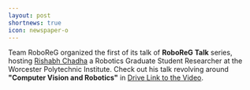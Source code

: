 ```yaml
---
layout: post
shortnews: true
icon: newspaper-o
---
```


Team RoboReG organized the first of its talk of **RoboReG Talk** series, hosting [Rishabh Chadha](https://www.linkedin.com/in/rishabhchadha/) a Robotics Graduate Student Researcher at the Worcester Polytechnic Institute. Check out his talk revolving around **"Computer Vision and Robotics"** in [Drive Link to the Video](https://drive.google.com/file/d/1SYSY5W5VA1YnyqjN8IPy7p1EIoKCt7nE/view).

